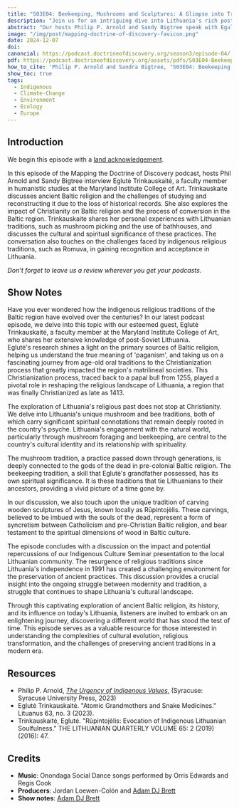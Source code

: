 ```yaml
---
title: "S03E04: Beekeeping, Mushrooms and Sculptures: A Glimpse into Traditional Lithuanian Life with Eglutė Trinkauskaitė"
description: "Join us for an intriguing dive into Lithuania's rich post-Soviet culture and ancient Baltic religious traditions with guest Eglutė Trinkauskaitė who is full time faculty in the department of Humanistic Studies at the Maryland Institute College of Art."
abstract: "Our hosts Philip P. Arnold and Sandy Bigtree speak with Egulte Trinkauskaite - Join us for an intriguing dive into Lithuania's rich post-Soviet culture and ancient Baltic religious traditions with guest Eglutė Trinkauskaitė who is full time faculty in the department of Humanistic Studies at the Maryland Institute College of Art."
image: "/img/post/mapping-doctrine-of-discovery-favicon.png"
date: 2024-12-07
doi: 
canoncial: https://podcast.doctrineofdiscovery.org/season3/episode-04/
pdf: https://podcast.doctrineofdiscovery.org/assets/pdfs/S03E04-Beekeeping-Mushrooms-Sculptures.pdf
how_to_cite: 'Philip P. Arnold and Sandra Bigtree, "S03E04: Beekeeping, Mushrooms and Sculptures: A Glimpse into Traditional Lithuanian Life with Eglutė Trinkauskaitė," _Mapping the Doctrine of Discovery_ (Podcast), December 04, 2023.'
show_toc: true
tags: 
  - Indigenous
  - Climate-Change
  - Environment
  - Ecology
  - Europe
---
```

## Introduction

We begin this episode with a [land acknowledgement](https://podcast.doctrineofdiscovery.org/land/).

In this episode of the Mapping the Doctrine of Discovery podcast, hosts Phil Arnold and Sandy Bigtree interview Eglutė Trinkauskaitė, a faculty member in humanistic studies at the Maryland Institute College of Art. Trinkauskaite discusses ancient Baltic religion and the challenges of studying and reconstructing it due to the loss of historical records. She also explores the impact of Christianity on Baltic religion and the process of conversion in the Baltic region. Trinkauskaite shares her personal experiences with Lithuanian traditions, such as mushroom picking and the use of bathhouses, and discusses the cultural and spiritual significance of these practices. The conversation also touches on the challenges faced by indigenous religious traditions, such as Romuva, in gaining recognition and acceptance in Lithuania.

*Don't forget to leave us a review wherever you get your podcasts.*

## Show Notes

Have you ever wondered how the indigenous religious traditions of the Baltic region have evolved over the centuries? In our latest podcast episode, we delve into this topic with our esteemed guest, Eglutė Trinkauskaitė, a faculty member at the Maryland Institute College of Art, who shares her extensive knowledge of post-Soviet Lithuania.\
Eglutė's research shines a light on the primary sources of Baltic religion, helping us understand the true meaning of 'paganism', and taking us on a fascinating journey from age-old oral traditions to the Christianization process that greatly impacted the region's matrilineal societies. This Christianization process, traced back to a papal bull from 1255, played a pivotal role in reshaping the religious landscape of Lithuania, a region that was finally Christianized as late as 1413.

The exploration of Lithuania's religious past does not stop at Christianity. We delve into Lithuania's unique mushroom and bee traditions, both of which carry significant spiritual connotations that remain deeply rooted in the country's psyche. Lithuania's engagement with the natural world, particularly through mushroom foraging and beekeeping, are central to the country's cultural identity and its relationship with spirituality.

The mushroom tradition, a practice passed down through generations, is deeply connected to the gods of the dead in pre-colonial Baltic religion. The beekeeping tradition, a skill that Eglutė's grandfather possessed, has its own spiritual significance. It is these traditions that tie Lithuanians to their ancestors, providing a vivid picture of a time gone by.

In our discussion, we also touch upon the unique tradition of carving wooden sculptures of Jesus, known locally as Rūpintojėlis. These carvings, believed to be imbued with the souls of the dead, represent a form of syncretism between Catholicism and pre-Christian Baltic religion, and bear testament to the spiritual dimensions of wood in Baltic culture.

The episode concludes with a discussion on the impact and potential repercussions of our Indigenous Culture Seminar presentation to the local Lithuanian community. The resurgence of religious traditions since Lithuania's independence in 1991 has created a challenging environment for the preservation of ancient practices. This discussion provides a crucial insight into the ongoing struggle between modernity and tradition, a struggle that continues to shape Lithuania's cultural landscape.

Through this captivating exploration of ancient Baltic religion, its history, and its influence on today's Lithuania, listeners are invited to embark on an enlightening journey, discovering a different world that has stood the test of time. This episode serves as a valuable resource for those interested in understanding the complexities of cultural evolution, religious transformation, and the challenges of preserving ancient traditions in a modern era.

## Resources
- Philip P. Arnold, [*The Urgency of Indigenous Values,*](https://bookshop.org/p/books/the-urgency-of-indigenous-values-philip-p-arnold/19942005?aid=56272&ean=9780815638087&listref=whitetoolong-newsletter-bookshelf) (Syracuse: Syracuse University Press, 2023)
- Eglutė Trinkauskaitė. "Atomic Grandmothers and Snake Medicines." Lituanus 63, no. 3 (2023).
- Trinkauskaitė, Eglutė. "Rūpintojėlis: Evocation of Indigenous Lithuanian Soulfulness." THE LITHUANIAN QUARTERLY VOLUME 65: 2 (2019) (2016): 47.

## Credits

- **Music**: Onondaga Social Dance songs performed by Orris Edwards and Regis Cook
- **Producers**: Jordan Loewen-Colón and [Adam DJ Brett](https://adamdjbrett.com)
- **Show notes**: [Adam DJ Brett](https://adamdjbrett.com)

